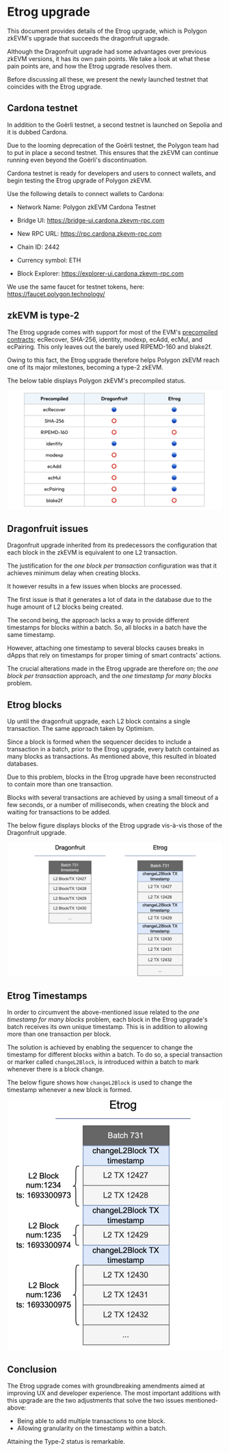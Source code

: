 # Etrog upgrade

This document provides details of the Etrog upgrade, which is Polygon zkEVM's upgrade that succeeds the dragonfruit upgrade.

Although the Dragonfruit upgrade had some advantages over previous zkEVM versions, it has its own pain points. We take a look at what these pain points are, and how the Etrog upgrade resolves them.

Before discussing all these, we present the newly launched testnet that coincides with the Etrog upgrade.

## Cardona testnet

In addition to the Goërli testnet, a second testnet is launched on Sepolia and it is dubbed Cardona.

Due to the looming deprecation of the Goërli testnet, the Polygon team had to put in place a second testnet. This ensures that the zkEVM can continue running even beyond the Goërli's discontinuation.

Cardona testnet is ready for developers and users to connect wallets, and begin testing the Etrog upgrade of Polygon zkEVM.

Use the following details to connect wallets to Cardona:

- Network Name: Polygon zkEVM Cardona Testnet

- Bridge UI: https://bridge-ui.cardona.zkevm-rpc.com

- New RPC URL: https://rpc.cardona.zkevm-rpc.com

- Chain ID: 2442

- Currency symbol: ETH

- Block Explorer: https://explorer-ui.cardona.zkevm-rpc.com

We use the same faucet for testnet tokens, here: https://faucet.polygon.technology/

## zkEVM is type-2

The Etrog upgrade comes with support for most of the EVM's [precompiled contracts](https://www.evm.codes/precompiled?fork=shanghai); ecRecover, SHA-256, identity, modexp, ecAdd, ecMul, and ecPairing. This only leaves out the barely used RIPEMD-160 and blake2f.

Owing to this fact, the Etrog upgrade therefore helps Polygon zkEVM reach one of its major milestones, becoming a type-2 zkEVM.

The below table displays Polygon zkEVM's precompiled status.

![Figure: etrog-precompiled](../../../img/zkEVM/etrog-precompiled.png)



## Dragonfruit issues

Dragonfruit upgrade inherited from its predecessors the configuration that each block in the zkEVM is equivalent to one L2 transaction.

The justification for the _one block per transaction_ configuration was that it achieves minimum delay when creating blocks.

It however results in a few issues when blocks are processed.

The first issue is that it generates a lot of data in the database due to the huge amount of L2 blocks being created. 

The second being, the approach lacks a way to provide different timestamps for blocks within a batch. So, all blocks in a batch have the same timestamp.

However, attaching one timestamp to several blocks causes breaks in dApps that rely on timestamps for proper timing of smart contracts' actions.

The crucial alterations made in the Etrog upgrade are therefore on; the _one block per transaction_ approach, and the _one timestamp for many blocks_ problem.



## Etrog blocks

Up until the dragonfruit upgrade, each L2 block contains a single transaction. The same approach taken by Optimism.

Since a block is formed when the sequencer decides to include a transaction in a batch, prior to the Etrog upgrade, every batch contained as many blocks as transactions. As mentioned above, this resulted in bloated databases.

Due to this problem, blocks in the Etrog upgrade have been reconstructed to contain more than one transaction.

Blocks with several transactions are achieved by using a small timeout of a few seconds, or a number of milliseconds, when creating the block and waiting for transactions to be added.

The below figure displays blocks of the Etrog upgrade vis-à-vis those of the Dragonfruit upgrade.

![Figure: etrog-blocks-vs-dragonfruit](../../../img/zkEVM/etrog-blocks-vs-dragonfruit.png)



## Etrog Timestamps

In order to circumvent the above-mentioned issue related to the _one timestamp for many blocks_ problem, each block in the Etrog upgrade's batch receives its own unique timestamp. This is in addition to allowing more than one transaction per block.

The solution is achieved by enabling the sequencer to change the timestamp for different blocks within a batch. To do so, a special transaction or marker called `changeL2Block`, is introduced within a batch to mark whenever there is a block change.

The below figure shows how `changeL2Block` is used to change the timestamp whenever a new block is formed.

![Figure: etrog-changel2block](../../../img/zkEVM/etrog-changel2block.png)


## Conclusion

The Etrog upgrade comes with groundbreaking amendments aimed at improving UX and developer experience. The most important additions with this upgrade are the two adjustments that solve the two issues mentioned-above:

- Being able to add multiple transactions to one block.
- Allowing granularity on the timestamp within a batch.

Attaining the Type-2 status is remarkable.
